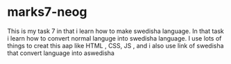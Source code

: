 # marks7-neog
This is my task 7 in that i learn how to make swedisha language.
In that task i learn  how to convert normal languge into swedisha language.
I use lots of things to creat this aap like HTML , CSS, JS , 
and i also use link of swedisha that convert language into aswedisha 
